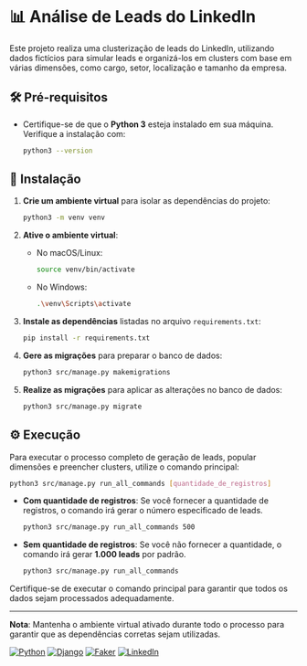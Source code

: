 # 📊 Análise de Leads do LinkedIn

Este projeto realiza uma clusterização de leads do LinkedIn, utilizando dados fictícios para simular leads e organizá-los em clusters com base em várias dimensões, como cargo, setor, localização e tamanho da empresa.

## 🛠️ Pré-requisitos

- Certifique-se de que o **Python 3** esteja instalado em sua máquina. Verifique a instalação com:
  ```bash
  python3 --version
  ```

## 🚀 Instalação

1. **Crie um ambiente virtual** para isolar as dependências do projeto:
   ```bash
   python3 -m venv venv
   ```

2. **Ative o ambiente virtual**:
   - No macOS/Linux:
     ```bash
     source venv/bin/activate
     ```
   - No Windows:
     ```bash
     .\venv\Scripts\activate
     ```

3. **Instale as dependências** listadas no arquivo `requirements.txt`:
   ```bash
   pip install -r requirements.txt
   ```

4. **Gere as migrações** para preparar o banco de dados:
   ```bash
   python3 src/manage.py makemigrations
   ```

5. **Realize as migrações** para aplicar as alterações no banco de dados:
   ```bash
   python3 src/manage.py migrate
   ```

## ⚙️ Execução

Para executar o processo completo de geração de leads, popular dimensões e preencher clusters, utilize o comando principal:

```bash
python3 src/manage.py run_all_commands [quantidade_de_registros]
```

- **Com quantidade de registros**: Se você fornecer a quantidade de registros, o comando irá gerar o número especificado de leads.
  ```bash
  python3 src/manage.py run_all_commands 500
  ```

- **Sem quantidade de registros**: Se você não fornecer a quantidade, o comando irá gerar **1.000 leads** por padrão.
  ```bash
  python3 src/manage.py run_all_commands
  ```

Certifique-se de executar o comando principal para garantir que todos os dados sejam processados adequadamente.

---

**Nota**: Mantenha o ambiente virtual ativado durante todo o processo para garantir que as dependências corretas sejam utilizadas.

[![Python](https://img.shields.io/badge/Python-3.x-blue)](https://docs.python.org/3/)
[![Django](https://img.shields.io/badge/Django-3.2-green)](https://docs.djangoproject.com/en/3.2/)
[![Faker](https://img.shields.io/badge/Faker-9.8.1-yellow)](https://faker.readthedocs.io/en/master/)
[![LinkedIn](https://img.shields.io/badge/LinkedIn-Yuri-blue)](https://www.linkedin.com/in/yurianalistabi/)
